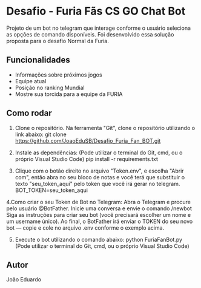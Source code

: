 # Desafio - Furia Fãs CS GO Chat Bot
Projeto de um bot no telegram que interage conforme o usuário seleciona as opções de comando disponíveis. Foi desenvolvido essa solução proposta para o desafio Normal da Furia.

## Funcionalidades
- Informações sobre próximos jogos
- Equipe atual 
- Posição no ranking Mundial
- Mostre sua torcida para a equipe da FURIA

## Como rodar
1. Clone o repositório.
Na ferramenta "Git", clone o repositório utilizando o link abaixo:
git clone https://github.com/JoaoEduSB/Desafio_Furia_Fan_BOT.git

2. Instale as dependências: (Pode utilizar o terminal do Git, cmd, ou o próprio Visual Studio Code)
pip install -r requirements.txt

3. Clique com o botão direito no arquivo "Token.env", e escolha "Abrir com", então abra no seu bloco de notas e você terá que substituir o texto "seu_token_aqui" pelo token que você irá gerar no telegram.
BOT_TOKEN=seu_token_aqui

4.Como criar o seu Token de Bot no Telegram:
Abra o Telegram e procure pelo usuário @BotFather.
Inicie uma conversa e envie o comando /newbot
Siga as instruções para criar seu bot (você precisará escolher um nome e um username único).
Ao final, o BotFather irá enviar o TOKEN do seu novo bot — copie e cole no arquivo .env conforme o exemplo acima.

5. Execute o bot utilizando o comando abaixo:
python FuriaFanBot.py (Pode utilizar o terminal do Git, cmd, ou o próprio Visual Studio Code)

## Autor
João Eduardo